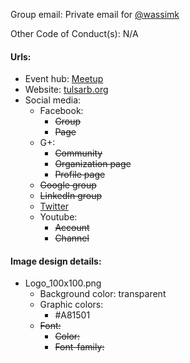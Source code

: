 Group email: Private email for [@wassimk](https://twitter.com/wassimk)

Other Code of Conduct(s): N/A

#### Urls:
  - Event hub: [Meetup](http://www.meetup.com/tulsarb/)
  - Website: [tulsarb.org](http://tulsarb.org)
  - Social media:
    - Facebook:
      - ~~Group~~
      - ~~Page~~
    - G+:
      - ~~Community~~
      - ~~Organization page~~
      - ~~Profile page~~
    - ~~Google group~~
    - ~~LinkedIn group~~
    - [Twitter](https://twitter.com/tulsarb/)
    - Youtube:
      - ~~Account~~
      - ~~Channel~~

#### Image design details:
- Logo_100x100.png
  - Background color: transparent
  - Graphic colors:
    - #A81501
  - ~~Font:~~
    - ~~Color:~~
    - ~~Font-family:~~
